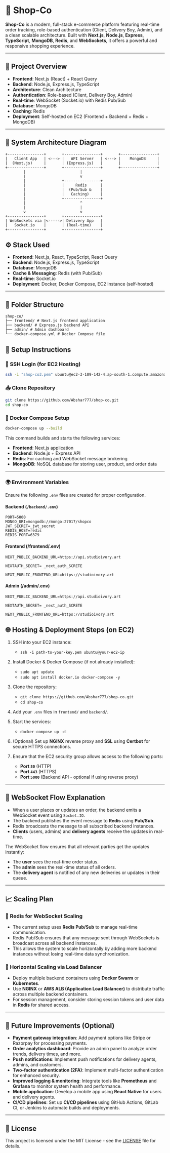 # 🛒 Shop-Co

**Shop-Co** is a modern, full-stack e-commerce platform featuring real-time order tracking, role-based authentication (Client, Delivery Boy, Admin), and a clean scalable architecture. Built with **Next.js**, **Node.js**, **Express**, **TypeScript**, **MongoDB**, **Redis**, and **WebSockets**, it offers a powerful and responsive shopping experience.

---

## 📌 Project Overview

- **Frontend**: Next.js (React) + React Query
- **Backend**: Node.js, Express.js, TypeScript
- **Architecture**: Clean Architecture
- **Authentication**: Role-based (Client, Delivery Boy, Admin)
- **Real-time**: WebSocket (Socket.io) with Redis Pub/Sub
- **Database**: MongoDB
- **Caching**: Redis
- **Deployment**: Self-hosted on EC2 (Frontend + Backend + Redis + MongoDB)

---

## 🧱 System Architecture Diagram

```plaintext
+----------------+       +----------------+       +----------------+
|   Client App   | <---> |   API Server   | <---> |    MongoDB     |
|  (Next.js)     |       | (Express.js)   |       |                |
+----------------+       +----------------+       +----------------+
        |                        |
        |                        v
        |                +----------------+
        |                |     Redis      |
        |                |  (Pub/Sub &    |
        |                |   Caching)     |
        |                +----------------+
        |                        ^
        |                        |
        v                        v
+----------------+       +----------------+
| WebSockets via |<----->| Delivery App   |
|   Socket.io    |       | (Real-time)    |
+----------------+       +----------------+
```


## ⚙️ Stack Used

- **Frontend**: Next.js, React, TypeScript, React Query  
- **Backend**: Node.js, Express.js, TypeScript  
- **Database**: MongoDB  
- **Cache & Messaging**: Redis (with Pub/Sub)  
- **Real-time**: Socket.io  
- **Deployment**: Docker, Docker Compose, EC2 Instance (self-hosted)  

---

## 📁 Folder Structure

```plaintext
shop-co/
├── frontend/ # Next.js frontend application
├── backend/ # Express.js backend API
├── admin/ # Admin dashboard 
└── docker-compose.yml # Docker Compose file
```
## 🚀 Setup Instructions

### 🔐 SSH Login (for EC2 Hosting)

```bash
ssh -i "shop-co3.pem" ubuntu@ec2-3-109-142-4.ap-south-1.compute.amazonaws.com
```

### 📥 Clone Repository

```bash
git clone https://github.com/Abshar777/shop-co.git
cd shop-co
```

### 🐳 Docker Compose Setup
```bash
docker-compose up --build
```

This command builds and starts the following services:

- **Frontend**: Next.js application
- **Backend**: Node.js + Express API
- **Redis**: For caching and WebSocket message brokering
- **MongoDB**: NoSQL database for storing user, product, and order data

---

### 🌍 Environment Variables

Ensure the following `.env` files are created for proper configuration.

#### Backend (`/backend/.env`)

```env
PORT=5000
MONGO_URI=mongodb://mongo:27017/shopco
JWT_SECRET=_jwt_secret
REDIS_HOST=redis
REDIS_PORT=6379
```
#### Frontend (/frontend/.env)

```env
NEXT_PUBLIC_BACKEND_URL=https://api.studioivory.art

NEXTAUTH_SECRET= _next_auth_SCRETE

NEXT_PUBLIC_FRONTEND_URL=https://studioivory.art
```


#### Admin (/admin/.env)

```env
NEXT_PUBLIC_BACKEND_URL=https://api.studioivory.art

NEXTAUTH_SECRET= _next_auth_SCRETE

NEXT_PUBLIC_FRONTEND_URL=https://studioivory.art
```

## 🌐 Hosting & Deployment Steps (on EC2)

1. SSH into your EC2 instance:
   - `ssh -i path-to-your-key.pem ubuntu@your-ec2-ip`

2. Install Docker & Docker Compose (if not already installed):
   - `sudo apt update`
   - `sudo apt install docker.io docker-compose -y`

3. Clone the repository:
   - `git clone https://github.com/Abshar777/shop-co.git`
   - `cd shop-co`

4. Add your `.env` files in `frontend/` and `backend/`.

5. Start the services:
   - `docker-compose up -d`

6. (Optional) Set up **NGINX** reverse proxy and **SSL** using **Certbot** for secure HTTPS connections.

7. Ensure that the EC2 security group allows access to the following ports:
   - **Port `80`** (HTTP)
   - **Port `443`** (HTTPS)
   - **Port `5000`** (Backend API - optional if using reverse proxy)

---

## 📡 WebSocket Flow Explanation

- When a user places or updates an order, the backend emits a WebSocket event using `Socket.IO`.
- The backend publishes the event message to **Redis** using **Pub/Sub**.
- Redis broadcasts the message to all subscribed backend instances.
- **Clients** (users, admins) and **delivery agents** receive the updates in real-time.

The WebSocket flow ensures that all relevant parties get the updates instantly:
- The **user** sees the real-time order status.
- The **admin** sees the real-time status of all orders.
- The **delivery agent** is notified of any new deliveries or updates in their queue.

---

## 📈 Scaling Plan

### 🔁 Redis for WebSocket Scaling

- The current setup uses **Redis Pub/Sub** to manage real-time communication.
- Redis Pub/Sub ensures that any message sent through WebSockets is broadcast across all backend instances.
- This allows the system to scale horizontally by adding more backend instances without losing real-time data synchronization.

### 🧱 Horizontal Scaling via Load Balancer

- Deploy multiple backend containers using **Docker Swarm** or **Kubernetes**.
- Use **NGINX** or **AWS ALB (Application Load Balancer)** to distribute traffic across multiple backend containers.
- For session management, consider storing session tokens and user data in **Redis** for shared access.

---

## 🔮 Future Improvements (Optional)

- **Payment gateway integration**: Add payment options like Stripe or Razorpay for processing payments.
- **Order analytics dashboard**: Provide an admin panel to analyze order trends, delivery times, and more.
- **Push notifications**: Implement push notifications for delivery agents, admins, and customers.
- **Two-factor authentication (2FA)**: Implement multi-factor authentication for enhanced security.
- **Improved logging & monitoring**: Integrate tools like **Prometheus** and **Grafana** to monitor system health and performance.
- **Mobile application**: Develop a mobile app using **React Native** for users and delivery agents.
- **CI/CD pipelines**: Set up **CI/CD pipelines** using GitHub Actions, GitLab CI, or Jenkins to automate builds and deployments.

---

## 📝 License

This project is licensed under the MIT License - see the [LICENSE](LICENSE) file for details.




